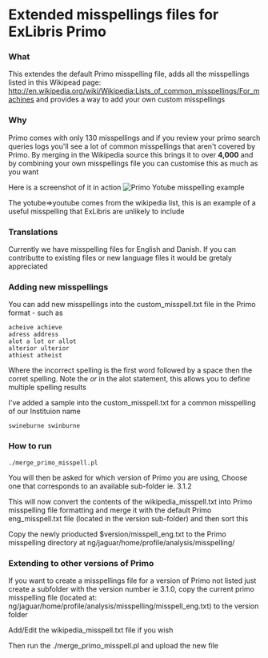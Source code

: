 Extended misspellings files for ExLibris Primo
=========
### What

This extendes the default Primo misspelling file, adds all the misspellings listed in this Wikipead page: http://en.wikipedia.org/wiki/Wikipedia:Lists_of_common_misspellings/For_machines
and provides a way to add your own custom misspellings

### Why 

Primo comes with only 130 misspellings and if you review your primo search queries logs you'll see a lot of common misspellings that aren't covered by Primo.  By merging in the Wikipedia source this brings it to over **4,000**
and by combining your own misspellings file you can customise this as much as you want

Here is a screenshot of it in action
![Primo Yotube misspelling example](http://i.minus.com/ibf7h8VFi2cDkM.png)

The yotube=>youtube comes from the wikipedia list, this is an example of a useful misspelling that ExLibris are unlikely to include

### Translations

Currently we have misspelling files for English and Danish.  If you can contributte to existing files or new language files it would be gretaly appreciated

### Adding new misspellings

You can add new misspellings into the custom_misspell.txt file in the Primo format - such as

    acheive achieve 
    adress address 
    alot a lot or allot 
    alterior ulterior 
    athiest atheist 

Where the incorrect spelling is the first word followed by a space then the corret spelling.
Note the *or* in the alot statement, this allows you to define multiple spelling results

I've added a sample into the custom_misspell.txt for a common misspelling of our Instituion name

    swineburne swinburne

### How to run
    ./merge_primo_misspell.pl

You will then be asked for which version of Primo you are using,  Choose one that corresponds to an available sub-folder
ie. 3.1.2

This will now convert the contents of the wikipedia_misspell.txt into Primo misspelling file formatting and merge it with the default Primo eng_misspell.txt file (located in the version sub-folder) and then sort this

Copy the newly prioducted $version/misspell_eng.txt to the Primo misspelling directory at ng/jaguar/home/profile/analysis/misspelling/

### Extending to other versions of Primo

If you want to create a misspellings file for a version of Primo not listed just create a subfolder with the version number ie 3.1.0,
copy the current primo misspelling file (located at: ng/jaguar/home/profile/analysis/misspelling/misspell_eng.txt) to the version folder

Add/Edit the wikipedia_misspell.txt file if you wish

Then run the ./merge_primo_misspell.pl and upload the new file
